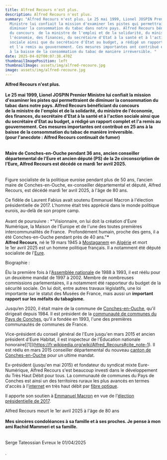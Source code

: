 ```yaml
---
title: Alfred Recours n'est plus.
description: Alfred Recours n'est plus.
summary: "Alfred Recours n'est plus. Le 25 mai 1999, Lionel JOSPIN Premier
  Ministre lui confiait la mission d'examiner les pistes qui permettraient de
  diminuer la consommation du tabac dans notre pays. Alfred Recours bénéficiant
  du concours  de la ministre de l'emploi et de la solidarité, du ministre de
  l'économie, des finances, du secrétaire d'Etat à la santé et à l'action
  sociale ainsi que du secrétaire d'Etat au budget, a rédigé un rapport complet
  et l'a remis au gouvernement. Ces mesures importantes ont contribué en 25 ans
  à la baisse de la consommation du tabac de manière irréversible. "
date: 2025-04-02T00:07:38.470Z
thumbnailImagePosition: left
thumbnailImage: assets/img/alfred-recoure.jpg
image: assets/img/alfred-recoure.jpg
---
```

**Alfred Recours n'est plus.**\
\
**Le 25 mai 1999, Lionel JOSPIN Premier Ministre lui confiait la mission**\
**d'examiner les pistes qui permettraient de diminuer la consommation du tabac dans notre pays. Alfred Recours bénéficiant du concours\
de la ministre de l'emploi et de la solidarité, du ministre de l'économie, des finances, du secrétaire d'Etat à la santé et à l'action sociale ainsi que du secrétaire d'Etat au budget, a rédigé un rapport complet et l'a remis au gouvernement. Ces mesures importantes ont contribué en 25 ans à la baisse de la consommation du tabac de manière irréversible.\
(pour l'anecdote : Alfred Recours continuait de fumer)**\
\
\
**Maire de Conches-en-Ouche pendant 36 ans, ancien conseiller départemental de l’Eure et ancien député (PS) de la 2e circonscription de l’Eure, Alfred Recours est décédé ce mardi 1er avril 2025.**\
\
\
Figure socialiste de la politique euroise pendant plus de 50 ans, l’ancien maire de Conches-en-Ouche, ex-conseiller départemental et député, Alfred Recours, est décédé mardi 1er avril 2025, à l'âge de 80 ans.

Ce fidèle de Laurent Fabius avait soutenu Emmanuel Macron à l'élection présidentielle de 2017. L'homme était très apprécié dans le monde politique eurois, au-delà de son propre camp.\
\
Avant de poursuivre : *"Visionnaire, on lui doit la création d'Eure Numérique, la Maison de l'Europe et de l'une des toutes premières intercommunalités de France.  Profondément humain, proche des gens, il a été Conches-en-Ouche pendant près de 40 ans."**\*\
Alfred Recours**, né le 19 mars 1945 à [Mostaganem](https://fr.wikipedia.org/wiki/Mostaganem) en [Algérie](https://fr.wikipedia.org/wiki/Algérie) et mort le 1er avril 2025 est un homme politique français. Il a notamment été député socialiste de l'[Eure](https://fr.wikipedia.org/wiki/Eure_(département)).

Biographie :

Élu la première fois à l'[Assemblée nationale](https://fr.wikipedia.org/wiki/Assemblée_nationale_(France)) de 1988 à 1993, il est réélu pour un deuxième mandat de 1997 à 2002. Membre de nombreuses commissions parlementaires, il a notamment été rapporteur du budget de la sécurité sociale. On lui doit, entre autres travaux législatifs, une loi importante sur le statut des Musées de France, mais aussi un **important rapport sur les méfaits du tabagisme.**

Jusqu‘en 2020, il était maire de la commune de [Conches-en-Ouche](https://fr.wikipedia.org/wiki/Conches-en-Ouche), qu'il dirigeait depuis 1984. Il est président de la [communauté de communes du Pays de Conches](https://fr.wikipedia.org/wiki/Communauté_de_communes_du_Pays_de_Conches), qu'il a fondée en 1993, l'une des premières communautés de communes de France.

Vice-président du conseil général de l'Eure jusqu'en mars 2015 et ancien président d'Eure Habitat, il est inspecteur de l'Éducation nationale honoraire\[[1]](https://fr.wikipedia.org/wiki/Alfred_Recours#cite_note-1). Il est réélu en mars 2015 conseiller départemental du nouveau [canton de Conches-en-Ouche](https://fr.wikipedia.org/wiki/Canton_de_Conches-en-Ouche) pour un ultime mandat.

[](<>)Ex-président (jusqu'en mai 2015) et fondateur du syndicat mixte Eure-Numérique, Alfred Recours s'est beaucoup investi dans le développement du Très Haut Débit pour tous. La communauté de communes du Pays de Conches est ainsi un des territoires ruraux les plus avancés en termes d'accès à l'[internet](https://fr.wikipedia.org/wiki/Internet) en très haut débit par [fibre optique](https://fr.wikipedia.org/wiki/Fibre_optique).

Il apporte son soutien à [Emmanuel Macron](https://fr.wikipedia.org/wiki/Emmanuel_Macron) en vue de l'[élection présidentielle de 2017](https://fr.wikipedia.org/wiki/Élection_présidentielle_française_de_2017).

Alfred Recours meurt le 1er avril 2025 à l'âge de 80 ans\
\
**Mes sincères condoléances à sa famille et à ses proches. Je pense à mon ami Rachid Mammeri et sa famille.**\
\
\
Serge Tateossian Evreux le 01/04/2025\
\
.